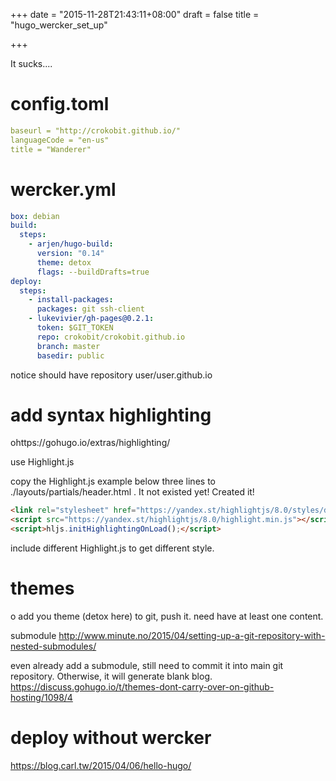 +++
date = "2015-11-28T21:43:11+08:00"
draft = false
title = "hugo_wercker_set_up"

+++

It sucks....

# config.toml
```yml
baseurl = "http://crokobit.github.io/"
languageCode = "en-us"
title = "Wanderer"
```
# wercker.yml
```yml
box: debian
build:
  steps:
    - arjen/hugo-build:
      version: "0.14"
      theme: detox
      flags: --buildDrafts=true
deploy:
  steps:
    - install-packages:
      packages: git ssh-client
    - lukevivier/gh-pages@0.2.1:
      token: $GIT_TOKEN
      repo: crokobit/crokobit.github.io
      branch: master
      basedir: public
```

notice should have repository user/user.github.io

# add syntax highlighting
ohttps://gohugo.io/extras/highlighting/

use Highlight.js

copy the Highlight.js example below three lines to ./layouts/partials/header.html . It not existed yet! Created it!

```html
<link rel="stylesheet" href="https://yandex.st/highlightjs/8.0/styles/default.min.css">
<script src="https://yandex.st/highlightjs/8.0/highlight.min.js"></script>
<script>hljs.initHighlightingOnLoad();</script>
```

include different Highlight.js to get different style.


# themes
o
add you theme (detox here) to git, push it.
need have at least one content.

submodule
http://www.minute.no/2015/04/setting-up-a-git-repository-with-nested-submodules/

even already add a submodule, still need to commit it into main git repository. Otherwise, it will generate blank blog. 
https://discuss.gohugo.io/t/themes-dont-carry-over-on-github-hosting/1098/4

# deploy without wercker
https://blog.carl.tw/2015/04/06/hello-hugo/

